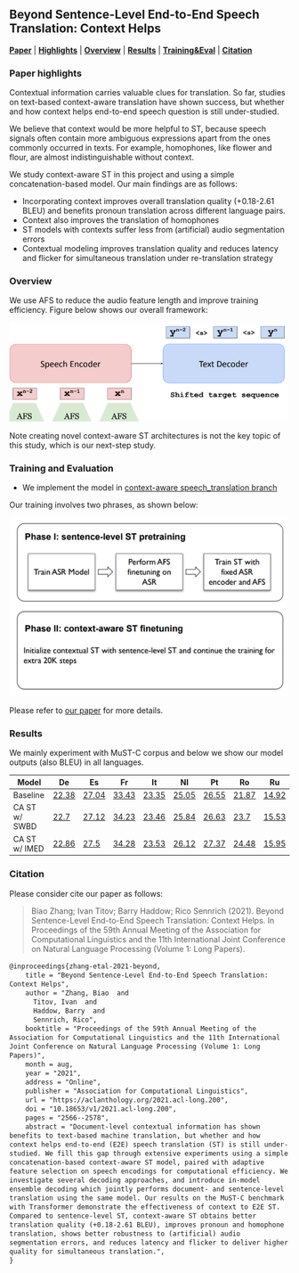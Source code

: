 ## Beyond Sentence-Level End-to-End Speech Translation: Context Helps

[**Paper**](https://aclanthology.org/2021.acl-long.200/) | 
[**Highlights**](#paper-highlights) |
[**Overview**](#context_aware_st) |
[**Results**](#results) |
[**Training&Eval**](#training-and-evaluation) |
[**Citation**](#citation)

### Paper highlights

Contextual information carries valuable clues for translation. So far, studies on text-based context-aware translation have shown
success, but whether and how context helps end-to-end speech question is still under-studied.

We believe that context would be more helpful to ST, because speech signals often contain more ambiguous expressions apart 
from the ones commonly occurred in texts. For example, homophones, like flower and flour, are almost indistinguishable without context.

We study context-aware ST in this project and using a simple concatenation-based model. Our main findings are as follows:
* Incorporating context improves overall translation quality (+0.18-2.61 BLEU) and benefits pronoun translation across different language pairs. 
* Context also improves the translation of homophones
* ST models with contexts suffer less from (artificial) audio segmentation errors
* Contextual modeling improves translation quality and reduces latency and flicker for simultaneous translation under re-translation strategy


### Overview

We use AFS to reduce the audio feature length and improve training efficiency. Figure below shows our overall framework:

<img src="cast.png" width=500 />

Note creating novel context-aware ST architectures is not the key topic of this study, which is our next-step study.


### Training and Evaluation

- We implement the model in [context-aware speech_translation branch](https://github.com/bzhangGo/zero/tree/context_aware_speech_translation)

Our training involves two phrases, as shown below:

<img src="training.png" width=500 />

Please refer to [our paper](https://aclanthology.org/2021.acl-long.200/) for more details.


### Results

We mainly experiment with MuST-C corpus and below we show our model outputs (also BLEU) in all languages.

| Model         | De                                                                              | Es                                                                              | Fr                                                                              | It                                                                              | Nl                                                                              | Pt                                                                              | Ro                                                                              | Ru                                                                              |
|---------------|---------------------------------------------------------------------------------|---------------------------------------------------------------------------------|---------------------------------------------------------------------------------|---------------------------------------------------------------------------------|---------------------------------------------------------------------------------|---------------------------------------------------------------------------------|---------------------------------------------------------------------------------|---------------------------------------------------------------------------------|
| Baseline      | [22.38](http://data.statmt.org/bzhang/acl2021_context_aware_st/baseline/de.txt) | [27.04](http://data.statmt.org/bzhang/acl2021_context_aware_st/baseline/es.txt) | [33.43](http://data.statmt.org/bzhang/acl2021_context_aware_st/baseline/fr.txt) | [23.35](http://data.statmt.org/bzhang/acl2021_context_aware_st/baseline/it.txt) | [25.05](http://data.statmt.org/bzhang/acl2021_context_aware_st/baseline/nl.txt) | [26.55](http://data.statmt.org/bzhang/acl2021_context_aware_st/baseline/pt.txt) | [21.87](http://data.statmt.org/bzhang/acl2021_context_aware_st/baseline/ro.txt) | [14.92](http://data.statmt.org/bzhang/acl2021_context_aware_st/baseline/ru.txt) |
| CA ST w/ SWBD |      [22.7](http://data.statmt.org/bzhang/acl2021_context_aware_st/swbd/de.txt) |     [27.12](http://data.statmt.org/bzhang/acl2021_context_aware_st/swbd/es.txt) |     [34.23](http://data.statmt.org/bzhang/acl2021_context_aware_st/swbd/fr.txt) |     [23.46](http://data.statmt.org/bzhang/acl2021_context_aware_st/swbd/it.txt) |     [25.84](http://data.statmt.org/bzhang/acl2021_context_aware_st/swbd/nl.txt) |     [26.63](http://data.statmt.org/bzhang/acl2021_context_aware_st/swbd/pt.txt) |      [23.7](http://data.statmt.org/bzhang/acl2021_context_aware_st/swbd/ro.txt) |     [15.53](http://data.statmt.org/bzhang/acl2021_context_aware_st/swbd/ru.txt) |
| CA ST w/ IMED |     [22.86](http://data.statmt.org/bzhang/acl2021_context_aware_st/imed/de.txt) |      [27.5](http://data.statmt.org/bzhang/acl2021_context_aware_st/imed/es.txt) |     [34.28](http://data.statmt.org/bzhang/acl2021_context_aware_st/imed/fr.txt) |     [23.53](http://data.statmt.org/bzhang/acl2021_context_aware_st/imed/it.txt) |     [26.12](http://data.statmt.org/bzhang/acl2021_context_aware_st/imed/nl.txt) |     [27.37](http://data.statmt.org/bzhang/acl2021_context_aware_st/imed/pt.txt) |     [24.48](http://data.statmt.org/bzhang/acl2021_context_aware_st/imed/ro.txt) |     [15.95](http://data.statmt.org/bzhang/acl2021_context_aware_st/imed/ru.txt) |


### Citation

Please consider cite our paper as follows:
>Biao Zhang; Ivan Titov; Barry Haddow; Rico Sennrich (2021). Beyond Sentence-Level End-to-End Speech Translation: Context Helps. In Proceedings of the 59th Annual Meeting of the Association for Computational Linguistics and the 11th International Joint Conference on Natural Language Processing (Volume 1: Long Papers). 
```
@inproceedings{zhang-etal-2021-beyond,
    title = "Beyond Sentence-Level End-to-End Speech Translation: Context Helps",
    author = "Zhang, Biao  and
      Titov, Ivan  and
      Haddow, Barry  and
      Sennrich, Rico",
    booktitle = "Proceedings of the 59th Annual Meeting of the Association for Computational Linguistics and the 11th International Joint Conference on Natural Language Processing (Volume 1: Long Papers)",
    month = aug,
    year = "2021",
    address = "Online",
    publisher = "Association for Computational Linguistics",
    url = "https://aclanthology.org/2021.acl-long.200",
    doi = "10.18653/v1/2021.acl-long.200",
    pages = "2566--2578",
    abstract = "Document-level contextual information has shown benefits to text-based machine translation, but whether and how context helps end-to-end (E2E) speech translation (ST) is still under-studied. We fill this gap through extensive experiments using a simple concatenation-based context-aware ST model, paired with adaptive feature selection on speech encodings for computational efficiency. We investigate several decoding approaches, and introduce in-model ensemble decoding which jointly performs document- and sentence-level translation using the same model. Our results on the MuST-C benchmark with Transformer demonstrate the effectiveness of context to E2E ST. Compared to sentence-level ST, context-aware ST obtains better translation quality (+0.18-2.61 BLEU), improves pronoun and homophone translation, shows better robustness to (artificial) audio segmentation errors, and reduces latency and flicker to deliver higher quality for simultaneous translation.",
}
```